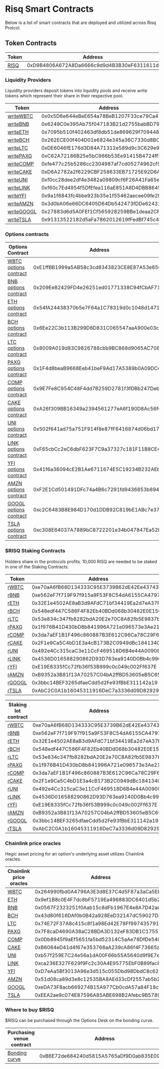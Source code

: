 # Risq Smart Contracts

Below is a list of smart contracts that are deployed and utilized across Risq Protcol.

## Token Contracts

| Token                                                                             | Address                                    |
| --------------------------------------------------------------------------------- | ------------------------------------------ |
| [RISQ](https://www.bscscan.com/token/0x584bC13c7D411c00c01A62e8019472dE68768430)    | 0xD9B4806A672A8Da6666c9d9d4B3B30eF6311611d |



### Liquidity Providers

Liquidity providers deposit tokens into liquidity pools and receive write tokens which represent their share in their respective pool. 


| Token                                                                              | Address                                    |
| ---------------------------------------------------------------------------------- | ------------------------------------------ |
| [writeWBTC](https://www.bscscan.com/token/0x5D6e644eBeE654a78BeB1207F33ce79Ca475Fd4E) | 0x0x5D6e644eBeE654a78BeB1207F33ce79Ca475Fd4E |
| [writeBNB](https://www.bscscan.com/token/0x6249C0e395Ab75f047183B21d2755babBD795A6f)  | 0x6249C0e395Ab75f047183B21d2755babBD795A6f |
| [writeETH](https://www.bscscan.com/token/0x7095b510f402463df8db51de869629f7094487c2)  | 0x7095b510f402463df8db51de869629f7094487c2 |
| [writeBCH](https://www.bscscan.com/token/0x262ECE00f404D01e6824e345a36C7330d8BCe34e)  | 0x262ECE00f404D01e6824e345a36C7330d8BCe34e |
| [writeLTC](https://www.bscscan.com/token/0xDE6046fE176d3D84A71312e589d9c3C629e92768)  | 0xDE6046fE176d3D84A71312e589d9c3C629e92768 |
| [writePAXG](https://www.bscscan.com/token/0xC62A72186B25e5bC966b53Ee91415B4724ff52C7) | 0xC62A72186B25e5bC966b53Ee91415B4724ff52C7 |
| [writeCOMP](https://www.bscscan.com/token/0xfe477c25b5286cc2304987af7cd05274962cf593)  | 0xfe477c25b5286cc2304987af7cd05274962cf593 |
| [writeCAKE](https://www.bscscan.com/token/0xD6A2782a2f6229CBF258633EB71725E92D6A19d2)  | 0xD6A2782a2f6229CBF258633EB71725E92D6A19d2 |
| [writeUNI](https://www.bscscan.com/token/0xf0cc28dee2df4e3482a09809cf6F26A41Fa65e4d)  | 0xf0cc28dee2df4e3482a09809cf6F26A41Fa65e4d |
| [writeLINK](https://www.bscscan.com/token/0xf60c7Ed4954f5DfEfea116aE851A8D4DBB864541)  | 0xf60c7Ed4954f5DfEfea116aE851A8D4DBB864541 |
| [writeYFI](https://www.bscscan.com/token/0x9a1f6843fc4bbe923b35e1f55462aecee09fe2fe)  | 0x9a1f6843fc4bbe923b35e1f55462aecee09fe2fe |
| [writeAMZN](https://www.bscscan.com/token/0x3d0bA06e66DC6405D64Db542473fDDe6243147F3)  | 0x3d0bA06e66DC6405D64Db542473fDDe6243147F3 |
| [writeGOOGL](https://www.bscscan.com/token/0x27883d6d5A0FEf1Cf565928259BBe1deaa2CF715)  | 0x27883d6d5A0FEf1Cf565928259BBe1deaa2CF715 |
| [writeTSLA](https://www.bscscan.com/token/0x91313522182d5aFa7862012619fFedBf745c41F2)  | 0x91313522182d5aFa7862012619fFedBf745c41F2 |

### Options contracts

| Options Contract                                                                                 | Address                                    | Github                                                                                                               |
| ------------------------------------------------------------------------------------------------ | ------------------------------------------ | -------------------------------------------------------------------------------------------------------------------- |
| [WBTC options contract](https://www.bscscan.com/address/0xE1ffBB1999a5AB58c3cd8343823CE8E87A53e656) | 0xE1ffBB1999a5AB58c3cd8343823CE8E87A53e656 | [WBTCOptions.sol](https://github.com/risqprotocol/risq-options/blob/main/contracts/Options/WBTCOptions.sol)   |
| [BNB options contract](https://www.bscscan.com/address/0x209Ee82429FD4e26251ed01771338C94fCbAF717)  | 0x209Ee82429FD4e26251ed01771338C94fCbAF717 | [BNBOptions.sol](https://github.com/risqprotocol/risq-options/blob/main/contracts/Options/BNBOptionsBSC.sol)     |
| [ETH options contract](https://www.bscscan.com/address/0x54fA24438370b5e7F64a1C78319d0c1048d14711) | 0x54fA24438370b5e7F64a1C78319d0c1048d14711 | [ETHOptions.sol](https://github.com/risqprotocol/risq-options/blob/main/contracts/Options/ETHOptions.sol)   |
| [BCH options contract](https://www.bscscan.com/address/0x6Ee22C3b113B299D6D831C065547aaA900e03c3D)  | 0x6Ee22C3b113B299D6D831C065547aaA900e03c3D | [BCHOptions.sol](https://github.com/risqprotocol/risq-options/blob/main/contracts/Options/BCHOptions.sol)     |
| [LTC options contract](https://www.bscscan.com/address/0x8009A019d83C9826788cbb9BC868d9065AC7088f) | 0x8009A019d83C9826788cbb9BC868d9065AC7088f | [LTCOptions.sol](https://github.com/risqprotocol/risq-options/blob/main/contracts/Options/LTCOptions.sol)   |
| [PAXG options contract](https://www.bscscan.com/address/0x1F4d8beaB9668Eeb41beF9Ad17A5389b0A09DC43)  | 0x1F4d8beaB9668Eeb41beF9Ad17A5389b0A09DC43 | [PAXGOptions.sol](https://github.com/risqprotocol/risq-options/blob/main/contracts/Options/PAXGOptions.sol)     |
| [COMP options contract](https://www.bscscan.com/address/0x9E7Fe8C954C48F4dd7B259D2781f3fDBb247DebF) | 0x9E7Fe8C954C48F4dd7B259D2781f3fDBb247DebF | [COMPOptions.sol](https://github.com/risqprotocol/risq-options/blob/main/contracts/Options/COMPOptions.sol)   |
| [CAKE options contract](https://www.bscscan.com/address/0xA26f309BB16349a2394561277eA6f190D8Ac56f6)  | 0xA26f309BB16349a2394561277eA6f190D8Ac56f6 | [CAKEOptions.sol](https://github.com/risqprotocol/risq-options/blob/main/contracts/Options/CakeOptions.sol)     |
| [UNI options contract](https://www.bscscan.com/address/0x502f641ad75a751F914f8e87fF6416874d06bd17) | 0x502f641ad75a751F914f8e87fF6416874d06bd17 | [UNIOptions.sol](https://github.com/risqprotocol/risq-options/blob/main/contracts/Options/UNIOptions.sol)   |
| [LINK options contract](https://www.bscscan.com/address/0xF65cbCc2eC6dbF623F7C9a37327c181F11B8CE48)  | 0xF65cbCc2eC6dbF623F7C9a37327c181F11B8CE48 | [LINKOptions.sol](https://github.com/risqprotocol/risq-options/blob/main/contracts/Options/LINKOptions.sol)     |
| [YFI options contract](https://www.bscscan.com/address/0x41f6a36094cE2B1Ae6711674E5C19234B232AEb3) | 0x41f6a36094cE2B1Ae6711674E5C19234B232AEb3 | [YFIOptions.sol](https://github.com/risqprotocol/risq-options/blob/main/contracts/Options/YFIOptions.sol)   |
| [AMZN options contract](https://www.bscscan.com/address/0xF2E1Cd501491DFc74a4B6c7291fd9436853b8948)  | 0xF2E1Cd501491DFc74a4B6c7291fd9436853b8948 | [AMZNOptions.sol](https://github.com/risqprotocol/risq-options/blob/main/contracts/Options/AMZNOptions.sol)     |
| [GOOGL options contract](https://www.bscscan.com/address/0xc2C6483B8E984D170d1DDB92C819bE1ABc7e37FF) | 0xc2C6483B8E984D170d1DDB92C819bE1ABc7e37FF | [GOOGLOptions.sol](https://github.com/risqprotocol/risq-options/blob/main/contracts/Options/GOOGLOptions.sol)   |
| [TSLA options contract](https://www.bscscan.com/address/0xc308E64037A7889bC8722201e34b047847Ea52bc)  | 0xc308E64037A7889bC8722201e34b047847Ea52bc | [TSLAOptions.sol](https://github.com/risqprotocol/risq-options/blob/main/contracts/Options/GOOGLOptions.sol)     |

### $RISQ Staking Contracts

Holders share in the protocols profits. 10,000 RISQ are needed to be staked in one of the Staking Contracts. 

| Token                                                                           | Address                                    |
| ------------------------------------------------------------------------------- | ------------------------------------------ |
| [rWBTC](https://www.bscscan.com/token/0xe70aA6fB68D134333C95E3739B62dE42Ee43743e)  | 0xe70aA6fB68D134333C95E3739B62dE42Ee43743e |
| [rBNB](https://www.bscscan.com/token/0xe562eF7f719F97f915a9F53F8C54dA6155CA4797) | 0xe562eF7f719F97f915a9F53F8C54dA6155CA4797 |
| [rETH](https://www.bscscan.com/token/0x32E1e4502AE8aB3d9AFdC71bf34419Ea2d7eA37F)  | 0x32E1e4502AE8aB3d9AFdC71bf34419Ea2d7eA37F |
| [rBCH](https://www.bscscan.com/token/0x548edf447C586F4F82Eb40BDd068b30482E0E150) | 0x548edf447C586F4F82Eb40BDd068b30482E0E150 |
| [rLTC](https://www.bscscan.com/token/0x53e834c347fb8282bdA20E2e70C8A82fb5E9837b)  | 0x53e834c347fb8282bdA20E2e70C8A82fb5E9837b |
| [rPAXG](https://www.bscscan.com/token/0x1f976B41D430bD8b841996A721e096573e3Ae21a) | 0x1f976B41D430bD8b841996A721e096573e3Ae21a |
| [rCOMP](https://www.bscscan.com/token/0x3da7aEF1B1F496c860887B3E612C96Ca78C29F66)  | 0x3da7aEF1B1F496c860887B3E612C96Ca78C29F66 |
| [rCAKE](https://www.bscscan.com/token/0x2F1e9Ca5C4bD1E3a4cB173B2C0949dBc18413409) | 0x2F1e9Ca5C4bD1E3a4cB173B2C0949dBc18413409 |
| [rUNI](https://www.bscscan.com/token/0x492e4Cc315caC3e11CcF469518D6B4e44A00908f)  | 0x492e4Cc315caC3e11CcF469518D6B4e44A00908f |
| [rLINK](https://www.bscscan.com/token/0x4536D016588290862D93D763ea9140D0Bb4c9900) | 0x4536D016588290862D93D763ea9140D0Bb4c9900 |
| [rYFI](https://www.bscscan.com/token/0xE19E8335fCc72fb36f53B999c0c049c002Ff637E)  | 0xE19E8335fCc72fb36f53B999c0c049c002Ff637E |
| [rAMZN](https://www.bscscan.com/token/0xB9352a3B81f13A70257C04bA2ffBD53605eB5C65) | 0xB9352a3B81f13A70257C04bA2ffBD53605eB5C65 |
| [rGOOGL](https://www.bscscan.com/token/0x3bbc14BEF3265dfaeCdd5d2Fe93fBbE311142a19)  | 0x3bbc14BEF3265dfaeCdd5d2Fe93fBbE311142a19 |
| [rTSLA](https://www.bscscan.com/token/0xAbC2C0A1b16045311916DeC7a3336d09D82929a6) | 0xAbC2C0A1b16045311916DeC7a3336d09D82929a6 |

| Staking lot contract                                                              | Address                                    | Github                                                                                                             |
| --------------------------------------------------------------------------------- | ------------------------------------------ | ------------------------------------------------------------------------------------------------------------------ |
| [rWBTC](https://www.bscscan.com/token/0xe70aA6fB68D134333C95E3739B62dE42Ee43743e)  | 0xe70aA6fB68D134333C95E3739B62dE42Ee43743e | [StakingWBTC.sol](https://github.com/risqprotocol/risq-options/tree/main/contracts/Staking) |
| [rBNB](https://www.bscscan.com/token/0xe562eF7f719F97f915a9F53F8C54dA6155CA4797) | 0xe562eF7f719F97f915a9F53F8C54dA6155CA4797 | [StakingBNB.sol](https://github.com/risqprotocol/risq-options/tree/main/contracts/Staking)   |
| [rETH](https://www.bscscan.com/token/0x32E1e4502AE8aB3d9AFdC71bf34419Ea2d7eA37F)  | 0x32E1e4502AE8aB3d9AFdC71bf34419Ea2d7eA37F | [StakingETH.sol](https://github.com/risqprotocol/risq-options/tree/main/contracts/Staking)   |
| [rBCH](https://www.bscscan.com/token/0x548edf447C586F4F82Eb40BDd068b30482E0E150) | 0x548edf447C586F4F82Eb40BDd068b30482E0E150 | [StakingBCH.sol](https://github.com/risqprotocol/risq-options/tree/main/contracts/Staking)   |
| [rLTC](https://www.bscscan.com/token/0x53e834c347fb8282bdA20E2e70C8A82fb5E9837b)  | 0x53e834c347fb8282bdA20E2e70C8A82fb5E9837b | [StakingLTC.sol](https://github.com/risqprotocol/risq-options/tree/main/contracts/Staking)   |
| [rPAXG](https://www.bscscan.com/token/0x1f976B41D430bD8b841996A721e096573e3Ae21a) | 0x1f976B41D430bD8b841996A721e096573e3Ae21a | [StakingPAXG.sol](https://github.com/risqprotocol/risq-options/tree/main/contracts/Staking)   |
| [rCOMP](https://www.bscscan.com/token/0x3da7aEF1B1F496c860887B3E612C96Ca78C29F66)  | 0x3da7aEF1B1F496c860887B3E612C96Ca78C29F66 | [StakingCOMP.sol](https://github.com/risqprotocol/risq-options/tree/main/contracts/Staking)   |
| [rCAKE](https://www.bscscan.com/token/0x2F1e9Ca5C4bD1E3a4cB173B2C0949dBc18413409) | 0x2F1e9Ca5C4bD1E3a4cB173B2C0949dBc18413409 | [StakingCAKE.sol](https://github.com/risqprotocol/risq-options/tree/main/contracts/Staking)   |
| [rUNI](https://www.bscscan.com/token/0x492e4Cc315caC3e11CcF469518D6B4e44A00908f)  | 0x492e4Cc315caC3e11CcF469518D6B4e44A00908f | [StakingUNI.sol](https://github.com/risqprotocol/risq-options/tree/main/contracts/Staking)   |
| [rLINK](https://www.bscscan.com/token/0x4536D016588290862D93D763ea9140D0Bb4c9900) | 0x4536D016588290862D93D763ea9140D0Bb4c9900 | [StakingLINK.sol](https://github.com/risqprotocol/risq-options/tree/main/contracts/Staking)   |
| [rYFI](https://www.bscscan.com/token/0xE19E8335fCc72fb36f53B999c0c049c002Ff637E)  | 0xE19E8335fCc72fb36f53B999c0c049c002Ff637E | [StakingYFI.sol](https://github.com/risqprotocol/risq-options/tree/main/contracts/Staking)   |
| [rAMZN](https://www.bscscan.com/token/0xB9352a3B81f13A70257C04bA2ffBD53605eB5C65) | 0xB9352a3B81f13A70257C04bA2ffBD53605eB5C65 | [StakingAMZN.sol](https://github.com/risqprotocol/risq-options/tree/main/contracts/Staking)   |
| [rGOOGL](https://www.bscscan.com/token/0x3bbc14BEF3265dfaeCdd5d2Fe93fBbE311142a19)  | 0x3bbc14BEF3265dfaeCdd5d2Fe93fBbE311142a19 | [StakingGOOGL.sol](https://github.com/risqprotocol/risq-options/tree/main/contracts/Staking)   |
| [rTSLA](https://www.bscscan.com/token/0xAbC2C0A1b16045311916DeC7a3336d09D82929a6) | 0xAbC2C0A1b16045311916DeC7a3336d09D82929a6 | [StakingTSLA.sol](https://github.com/risqprotocol/risq-options/tree/main/contracts/Staking)   |

### Chainlink price oracles

Hegic asset pricing for an option's underlying asset utilizes Chainlink oracles.

| Chainlink price oracles                                                          | Address                                    |
| -------------------------------------------------------------------------------- | ------------------------------------------ |
| [WBTC](https://bscscan.com/address/0x264990fbd0A4796A3E3d8E37C4d5F87a3aCa5Ebf)  | 0x264990fbd0A4796A3E3d8E37C4d5F87a3aCa5Ebf |
| [ETH](https://bscscan.com/address/0x9ef1B8c0E4F7dc8bF5719Ea496883DC6401d5b2e)   | 0x9ef1B8c0E4F7dc8bF5719Ea496883DC6401d5b2e |
| [BNB](https://bscscan.com/address/0x0567F2323251f0Aab15c8dFb1967E4e8A7D42aeE)   | 0x0567F2323251f0Aab15c8dFb1967E4e8A7D42aeE |
| [BCH](https://bscscan.com/address/0x43d80f616DAf0b0B42a928EeD32147dC59027D41)   | 0x43d80f616DAf0b0B42a928EeD32147dC59027D41 |
| [LTC](https://bscscan.com/address/0x74E72F37A8c415c8f1a98Ed42E78Ff997435791D)  | 0x74E72F37A8c415c8f1a98Ed42E78Ff997435791D |
| [PAXG](https://bscscan.com/address/0x7F8caD4690A38aC28BDA3D132eF83DB1C17557Df)   | 0x7F8caD4690A38aC28BDA3D132eF83DB1C17557Df |
| [COMP](https://bscscan.com/address/0x0Db8945f9aEf5651fa5bd52314C5aAe78DfDe540)  | 0x0Db8945f9aEf5651fa5bd52314C5aAe78DfDe540 |
| [CAKE](https://bscscan.com/address/0xB6064eD41d4f67e353768aA239cA86f4F73665a1)   | 0xB6064eD41d4f67e353768aA239cA86f4F73665a1 |
| [UNI](https://bscscan.com/address/0xb57f259E7C24e56a1dA00F66b55A5640d9f9E7e4)  | 0xb57f259E7C24e56a1dA00F66b55A5640d9f9E7e4 |
| [LINK](https://bscscan.com/address/0xca236E327F629f9Fc2c30A4E95775EbF0B89fac8)   | 0xca236E327F629f9Fc2c30A4E95775EbF0B89fac8 |
| [YFI](https://bscscan.com/address/0xD7eAa5Bf3013A96e3d515c055Dbd98DbdC8c620D)  | 0xD7eAa5Bf3013A96e3d515c055Dbd98DbdC8c620D |
| [AMZN](https://bscscan.com/address/0x51d08ca89d3e8c12535BA8AEd33cDf2557ab5b2a)   | 0x51d08ca89d3e8c12535BA8AEd33cDf2557ab5b2a |
| [GOOGL](https://bscscan.com/address/0xeDA73F8acb669274B15A977Cb0cdA57a84F18c2a)  | 0xeDA73F8acb669274B15A977Cb0cdA57a84F18c2a |
| [TSLA](https://bscscan.com/address/0xEEA2ae9c074E87596A85ABE698B2Afebc9B57893)   | 0xEEA2ae9c074E87596A85ABE698B2Afebc9B57893 |

### Where to buy $RISQ

$RISQ can be purchased through the Options Desk on the bonding curve.

| Purchasing venue contract                                                               | Address                                    | Github                                                                                                            |
| ---------------------------------------------------------------------------------------- | ------------------------------------------ | ----------------------------------------------------------------------------------------------------------------- |
| [Bonding curve](https://www.bscscan.com/address/0xB6E72de684240d5815A5765aDf9D0ab835E0922C) | 0xB6E72de684240d5815A5765aDf9D0ab835E0922C | [BondingCurve.sol](https://github.com/risqprotocol/risq-options/blob/main/contracts/BondingCurve/BondingCurve.sol)   |

